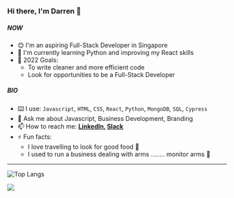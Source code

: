 ### Hi there, I'm Darren 👋

##### NOW
- 😊 I'm an aspiring Full-Stack Developer in Singapore
- 📖 I'm currently learning Python and improving my React skills
- 🥅 2022 Goals:
  - To write cleaner and more efficient code
  - Look for opportunities to be a Full-Stack Developer

##### BIO
- ⌨️ I use: `Javascript`, `HTML`, `CSS`, `React`, `Python`, `MongoDB`, `SQL`, `Cypress`
- 💬 Ask me about Javascript, Business Development, Branding
- 📫 How to reach me: 
**[LinkedIn](https://www.linkedin.com/in/yuanfengdarren/), [Slack](U02B2170FN2)**
- ⚡ Fun facts: 
  - I love travelling to look for good food 🍗
  - I used to run a business dealing with arms ........ monitor arms 🦾

---

![Top Langs](https://github-readme-stats.vercel.app/api/top-langs/?username=darrentanyf&layout=compact&title_color=009dff&text_color=e7e7e7&icon_color=009dff&bg_color=171c28)

<img align="centre" src="https://github-readme-stats.vercel.app/api?username=darrentanyf&count_private=true&include_all_commits=true&show_icons=true&title_color=009dff&text_color=e7e7e7&icon_color=009dff&bg_color=171c28" />
<a />

<!--
**darrentanyf/darrentanyf** is a ✨ _special_ ✨ repository because its `README.md` (this file) appears on your GitHub profile.

Here are some ideas to get you started:

- 🔭 I’m currently working on ...
- 🌱 I’m currently learning ...
- 👯 I’m looking to collaborate on ...
- 🤔 I’m looking for help with ...
- 💬 Ask me about ...
- 📫 How to reach me: ...
- 😄 Pronouns: ...
- ⚡ Fun fact: ...
-->
